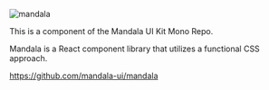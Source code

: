 ![mandala](https://user-images.githubusercontent.com/1824267/35699021-a5ebb354-0743-11e8-9bf5-9a648a24c7d0.png)

This is a component of the Mandala UI Kit Mono Repo.

Mandala is a React component library that utilizes a functional CSS approach.

https://github.com/mandala-ui/mandala
